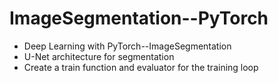 # ImageSegmentation--PyTorch
+ Deep Learning with PyTorch--ImageSegmentation
+ U-Net architecture for segmentation
+ Create a train function and evaluator for the training loop
